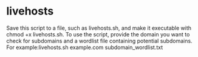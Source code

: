 # livehosts
Save this script to a file, such as livehosts.sh, and make it executable with chmod +x livehosts.sh.
To use the script, provide the domain you want to check for subdomains and a wordlist file containing potential subdomains. For example:livehosts.sh example.com subdomain_wordlist.txt
